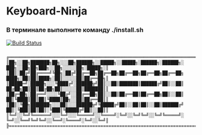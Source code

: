 # Keyboard-Ninja
### В терминале выполните команду  ./install.sh
[![Build Status](https://travis-ci.org/Zmrd13/Keyboard-Ninja.svg?branch=master)](https://travis-ci.org/Zmrd13/Keyboard-Ninja)
###          
    ╔════════════════════════════════════════════════════════════════════════════════════════════════════════╗\
    ║██╗░░██╗███████╗██╗░░░██╗██████╗░░█████╗░░█████╗░██████╗░██████╗░  ███╗░░██╗██╗███╗░░██╗░░░░░██╗░█████╗░║
    ║██║░██╔╝██╔════╝╚██╗░██╔╝██╔══██╗██╔══██╗██╔══██╗██╔══██╗██╔══██╗  ████╗░██║██║████╗░██║░░░░░██║██╔══██╗║
    ║█████═╝░█████╗░░░╚████╔╝░██████╦╝██║░░██║███████║██████╔╝██║░░██║  ██╔██╗██║██║██╔██╗██║░░░░░██║███████║║
    ║██╔═██╗░██╔══╝░░░░╚██╔╝░░██╔══██╗██║░░██║██╔══██║██╔══██╗██║░░██║  ██║╚████║██║██║╚████║██╗░░██║██╔══██║║
    ║██║░╚██╗███████╗░░░██║░░░██████╦╝╚█████╔╝██║░░██║██║░░██║██████╔╝  ██║░╚███║██║██║░╚███║╚█████╔╝██║░░██║║
    ║╚═╝░░╚═╝╚══════╝░░░╚═╝░░░╚═════╝░░╚════╝░╚═╝░░╚═╝╚═╝░░╚═╝╚═════╝░  ╚═╝░░╚══╝╚═╝╚═╝░░╚══╝░╚════╝░╚═╝░░╚═╝║
    ╠========================================================================================================╣
